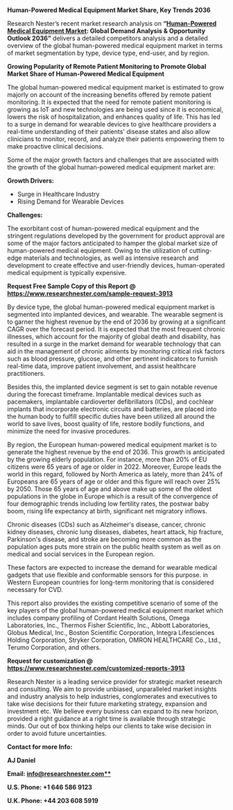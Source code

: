 ﻿**Human-Powered Medical Equipment Market Share, Key Trends 2036**

Research Nester’s recent market research analysis on **“[Human-Powered Medical Equipment Market](https://www.researchnester.com/reports/human-powered-medical-equipment-market/3913): Global Demand Analysis & Opportunity Outlook 2036”** delivers a detailed competitors analysis and a detailed overview of the global human-powered medical equipment market in terms of market segmentation by type, device type, end-user, and by region. 

**Growing Popularity of Remote Patient Monitoring to Promote Global Market Share of Human-Powered Medical Equipment**

The global human-powered medical equipment market is estimated to grow majorly on account of the increasing benefits offered by remote patient monitoring. It is expected that the need for remote patient monitoring is growing as IoT and new technologies are being used since it is economical, lowers the risk of hospitalization, and enhances quality of life. This has led to a surge in demand for wearable devices to give healthcare providers a real-time understanding of their patients' disease states and also allow clinicians to monitor, record, and analyze their patients empowering them to make proactive clinical decisions.

Some of the major growth factors and challenges that are associated with the growth of the global human-powered medical equipment market are:

**Growth Drivers:**

- Surge in Healthcare Industry
- Rising Demand for Wearable Devices

**Challenges:**

The exorbitant cost of human-powered medical equipment and the stringent regulations developed by the government for product approval are some of the major factors anticipated to hamper the global market size of human-powered medical equipment. Owing to the utilization of cutting-edge materials and technologies, as well as intensive research and development to create effective and user-friendly devices, human-operated medical equipment is typically expensive.

**Request Free Sample Copy of this Report @ <https://www.researchnester.com/sample-request-3913>** 

By device type, the global human-powered medical equipment market is segmented into implanted devices, and wearable. The wearable segment is to garner the highest revenue by the end of 2036 by growing at a significant CAGR over the forecast period. It is expected that the most frequent chronic illnesses, which account for the majority of global death and disability, has resulted in a surge in the market demand for wearable technology that can aid in the management of chronic ailments by monitoring critical risk factors such as blood pressure, glucose, and other pertinent indicators to furnish real-time data, improve patient involvement, and assist healthcare practitioners.

Besides this, the implanted device segment is set to gain notable revenue during the forecast timeframe. Implantable medical devices such as pacemakers, implantable cardioverter defibrillators (ICDs), and cochlear implants that incorporate electronic circuits and batteries, are placed into the human body to fulfill specific duties have been utilized all around the world to save lives, boost quality of life, restore bodily functions, and minimize the need for invasive procedures.

By region, the European human-powered medical equipment market is to generate the highest revenue by the end of 2036. This growth is anticipated by the growing elderly population. For instance, more than 20% of EU citizens were 65 years of age or older in 2022. Moreover, Europe leads the world in this regard, followed by North America as lately, more than 24% of Europeans are 65 years of age or older and this figure will reach over 25% by 2050. Those 65 years of age and above make up some of the oldest populations in the globe in Europe which is a result of the convergence of four demographic trends including low fertility rates, the postwar baby boom, rising life expectancy at birth, significant net migratory inflows.

Chronic diseases (CDs) such as Alzheimer's disease, cancer, chronic kidney diseases, chronic lung diseases, diabetes, heart attack, hip fracture, Parkinson's disease, and stroke are becoming more common as the population ages puts more strain on the public health system as well as on medical and social services in the European region.

These factors are expected to increase the demand for wearable medical gadgets that use flexible and conformable sensors for this purpose. in Western European countries for long-term monitoring that is considered necessary for CVD.

This report also provides the existing competitive scenario of some of the key players of the global human-powered medical equipment market which includes company profiling of <a name="_hlk151393763"></a>Cordant Health Solutions, Omega Laboratories, Inc., Thermos Fisher Scientific, Inc., Abbott Laboratories, Globus Medical, Inc., Boston Scientific Corporation, Integra Lifesciences Holding Corporation, Stryker Corporation, OMRON HEALTHCARE Co., Ltd., Terumo Corporation, and others.      

**Request for customization @ <https://www.researchnester.com/customized-reports-3913>**  

Research Nester is a leading service provider for strategic market research and consulting. We aim to provide unbiased, unparalleled market insights and industry analysis to help industries, conglomerates and executives to take wise decisions for their future marketing strategy, expansion and investment etc. We believe every business can expand to its new horizon, provided a right guidance at a right time is available through strategic minds. Our out of box thinking helps our clients to take wise decision in order to avoid future uncertainties.

**Contact for more Info:**

**AJ Daniel**

**Email: [info@researchnester.com**](mailto:info@researchnester.com)**

**U.S. Phone: +1 646 586 9123** 

**U.K. Phone: +44 203 608 5919**

